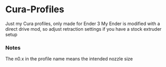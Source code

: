 # Cura-Profiles

Just my Cura profiles, only made for Ender 3
My Ender is modified with a direct drive mod, so adjust retraction settings if you have a stock extruder setup

### Notes
The n0.x in the profile name means the intended nozzle size
